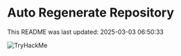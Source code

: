# Auto Regenerate Repository

This README was last updated: 2025-03-03 06:50:33

 ![TryHackMe](https://tryhackme.com/badge/533634)